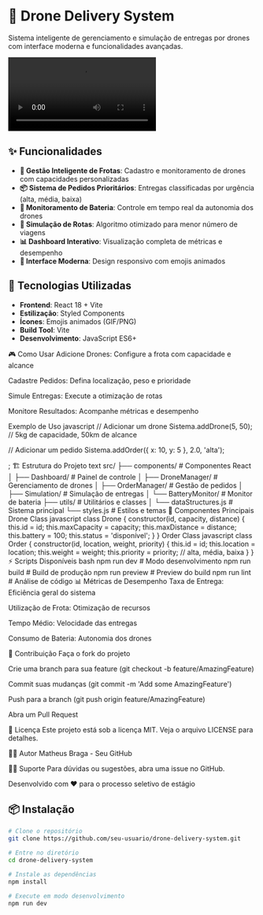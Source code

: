 # 🚁 Drone Delivery System

Sistema inteligente de gerenciamento e simulação de entregas por drones com interface moderna e funcionalidades avançadas.

![Dashboard](docs/demonstrativo.mp4)

## ✨ Funcionalidades

- **🎯 Gestão Inteligente de Frotas**: Cadastro e monitoramento de drones com capacidades personalizadas
- **📦 Sistema de Pedidos Prioritários**: Entregas classificadas por urgência (alta, média, baixa)
- **🔋 Monitoramento de Bateria**: Controle em tempo real da autonomia dos drones
- **🔄 Simulação de Rotas**: Algoritmo otimizado para menor número de viagens
- **📊 Dashboard Interativo**: Visualização completa de métricas e desempenho
- **🎨 Interface Moderna**: Design responsivo com emojis animados

## 🚀 Tecnologias Utilizadas

- **Frontend**: React 18 + Vite
- **Estilização**: Styled Components
- **Ícones**: Emojis animados (GIF/PNG)
- **Build Tool**: Vite
- **Desenvolvimento**: JavaScript ES6+

🎮 Como Usar
Adicione Drones: Configure a frota com capacidade e alcance

Cadastre Pedidos: Defina localização, peso e prioridade

Simule Entregas: Execute a otimização de rotas

Monitore Resultados: Acompanhe métricas e desempenho

Exemplo de Uso
javascript
// Adicionar um drone
Sistema.addDrone(5, 50); // 5kg de capacidade, 50km de alcance

// Adicionar um pedido
Sistema.addOrder({ x: 10, y: 5 }, 2.0, 'alta');

;
🏗️ Estrutura do Projeto
text
src/
├── components/          # Componentes React
│   ├── Dashboard/      # Painel de controle
│   ├── DroneManager/   # Gerenciamento de drones
│   ├── OrderManager/   # Gestão de pedidos
│   ├── Simulation/     # Simulação de entregas
│   └── BatteryMonitor/ # Monitor de bateria
├── utils/              # Utilitários e classes
│   └── dataStructures.js # Sistema principal
└── styles.js           # Estilos e temas
🎨 Componentes Principais
Drone Class
javascript
class Drone {
  constructor(id, capacity, distance) {
    this.id = id;
    this.maxCapacity = capacity;
    this.maxDistance = distance;
    this.battery = 100;
    this.status = 'disponível';
  }
}
Order Class
javascript
class Order {
  constructor(id, location, weight, priority) {
    this.id = id;
    this.location = location;
    this.weight = weight;
    this.priority = priority; // alta, média, baixa
  }
}
⚡ Scripts Disponíveis
bash
npm run dev      # Modo desenvolvimento
npm run build    # Build de produção
npm run preview  # Preview do build
npm run lint     # Análise de código
📊 Métricas de Desempenho
Taxa de Entrega: Eficiência geral do sistema

Utilização de Frota: Otimização de recursos

Tempo Médio: Velocidade das entregas

Consumo de Bateria: Autonomia dos drones

🤝 Contribuição
Faça o fork do projeto

Crie uma branch para sua feature (git checkout -b feature/AmazingFeature)

Commit suas mudanças (git commit -m 'Add some AmazingFeature')

Push para a branch (git push origin feature/AmazingFeature)

Abra um Pull Request

📝 Licença
Este projeto está sob a licença MIT. Veja o arquivo LICENSE para detalhes.

👨‍💻 Autor
Matheus Braga - Seu GitHub

🙋‍♂️ Suporte
Para dúvidas ou sugestões, abra uma issue no GitHub.

Desenvolvido com ❤️ para o processo seletivo de estágio

## 📦 Instalação

```bash
# Clone o repositório
git clone https://github.com/seu-usuario/drone-delivery-system.git

# Entre no diretório
cd drone-delivery-system

# Instale as dependências
npm install

# Execute em modo desenvolvimento
npm run dev
